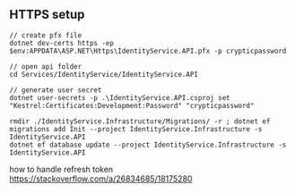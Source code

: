 ﻿## HTTPS setup

```
// create pfx file
dotnet dev-certs https -ep $env:APPDATA\ASP.NET\Https\IdentityService.API.pfx -p crypticpassword

// open api folder
cd Services/IdentityService/IdentityService.API

// generate user secret
dotnet user-secrets -p .\IdentityService.API.csproj set "Kestrel:Certificates:Development:Password" "crypticpassword"
```

```
rmdir ./IdentityService.Infrastructure/Migrations/ -r ; dotnet ef migrations add Init --project IdentityService.Infrastructure -s IdentityService.API
dotnet ef database update --project IdentityService.Infrastructure -s IdentityService.API
```

how to handle refresh token
https://stackoverflow.com/a/26834685/18175280
